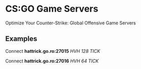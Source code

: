 # CS:GO Game Servers #
Optimize Your Counter-Strike: Global Offensive Game Servers

## Examples ##
Connect **hattrick.go.ro:27015** *HVH 128 TICK*

Connect **hattrick.go.ro:27016** *HVH 64 TICK*
